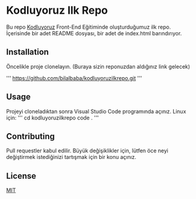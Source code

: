 # Kodluyoruz Ilk Repo

Bu repo [Kodluyoruz](https://kodluyoruz.org/tr/kodluyoruz/)
Front-End Eğitiminde oluşturduğumuz ilk repo. İçerisinde bir adet README dosyası, bir adet de index.html barındırıyor.

## Installation

Öncelikle proje clonelayın. (Buraya sizin reponuzdan aldığınız link gelecek)

'''
https://github.com/bilalbaba/kodluyoruzilkrepo.git
'''
## Usage

Projeyi cloneladıktan sonra Visual Studio Code programında açınız.
Linux için:
'''
cd kodluyoruzilkrepo
code .
'''

## Contributing

Pull requestler kabul edilir. Büyük değişiklikler için, lütfen öce neyi değiştirmek istediğinizi tartışmak için bir konu açınız.

## License
[MIT](https://choosealicense.com/licenses/mit/)





